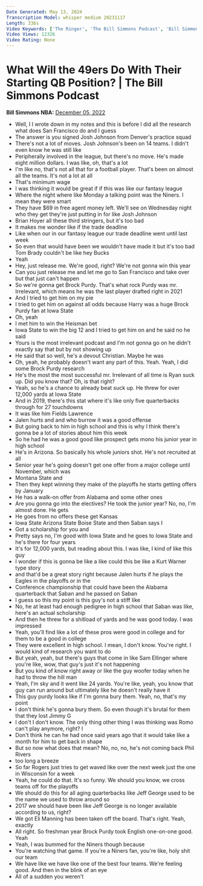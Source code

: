 ```yaml
---
Date Generated: May 13, 2024
Transcription Model: whisper medium 20231117
Length: 336s
Video Keywords: ['The Ringer', 'The Bill Simmons Podcast', 'Bill Simmons Show', 'Bill Simmons', 'NFL Podcast', 'NFL Show', 'Football Podcast', 'Football Show', 'San Francisco 49ers', '49ers Football', 'Jimmy Garoppolo', 'Brock Purdy', 'NFL Quarterback', 'National Football League', 'Deebo Samuel', 'Christian McCaffrey', 'NFC West', 'Kyle Shanahan']
Video Views: 12326
Video Rating: None
---
```


# What Will the 49ers Do With Their Starting QB Position? | The Bill Simmons Podcast
**Bill Simmons NBA:** [December 05, 2022](https://www.youtube.com/watch?v=5gvMAD_NRYg)
*  Well, I I wrote down in my notes and this is before I did all the research what does San Francisco do and I guess
*  The answer is you signed Josh Johnson from Denver's practice squad
*  There's not a lot of moves. Josh Johnson's been on 14 teams. I didn't even know he was still like
*  Peripherally involved in the league, but there's no move. He's made eight million dollars. I was like, oh, that's a lot
*  I'm like no, that's not all that for a football player. That's been on almost all the teams. It's not a lot at all
*  That's minimum wage
*  I was thinking it would be great if if this was like our fantasy league
*  Where the night where like Monday a talking point was the Niners. I mean they were smart
*  They have $69 in free agent money left. We'll see on Wednesday night who they get they're just putting in for like Josh Johnson
*  Brian Hoyer all these third stringers, but it's too bad
*  It makes me wonder like if the trade deadline
*  Like when our in our fantasy league our trade deadline went until last week
*  So even that would have been we wouldn't have made it but it's too bad Tom Brady couldn't be like hey Bucks
*  Yeah
*  Hey, just release me. We're good, right? We're not gonna win this year
*  Can you just release me and let me go to San Francisco and take over but that just can't happen
*  So we're gonna get Brock Purdy. That's what rock Purdy was mr. Irrelevant, which means he was the last player drafted right in 2021
*  And I tried to get him on my pie
*  I tried to get him on against all odds because Harry was a huge Brock Purdy fan at Iowa State
*  Oh, yeah
*  I met him to win the Heisman bet
*  Iowa State to win the big 12 and I tried to get him on and he said no he said
*  Yours is the most irrelevant podcast and I'm not gonna go on he didn't exactly say that but by not showing up
*  He said that so well, he's a devout Christian. Maybe he was
*  Oh, yeah, he probably doesn't want any part of this. Yeah. Yeah, I did some Brock Purdy research
*  He's the most the most successful mr. Irrelevant of all time is Ryan suck up. Did you know that? Oh, is that right?
*  Yeah, so he's a chance to already beat suck up. He threw for over 12,000 yards at Iowa State
*  And in 2019, there's this stat where it's like only five quarterbacks through for 27 touchdowns
*  It was like him Fields Lawrence
*  Jalen hurts and and who burrow it was a good offense
*  But going back to him in high school and this is why I think there's gonna be a lot of stories about him this week
*  So he had he was a good good like prospect gets mono his junior year in high school
*  He's in Arizona. So basically his whole juniors shot. He's not recruited at all
*  Senior year he's going doesn't get one offer from a major college until November, which was
*  Montana State and
*  Then they kept winning they make of the playoffs he starts getting offers by January
*  He has a walk-on offer from Alabama and some other ones
*  Are you gonna go into the electives? He took the junior year? No, no, I'm almost done. He gets
*  He goes from no offers these get Kansas
*  Iowa State Arizona State Boise State and then Saban says I
*  Got a scholarship for you and
*  Pretty says no, I'm good with Iowa State and he goes to Iowa State and he's there for four years
*  It's for 12,000 yards, but reading about this. I was like, I kind of like this guy
*  I wonder if this is gonna be like a like could this be like a Kurt Warner type story
*  and that'd be a great story right because Jalen hurts if he plays the Eagles in the playoffs or in the
*  Conference championship that could have been the Alabama quarterback that Saban and he passed on Saban
*  I guess so this my point is this guy's not a stiff like
*  No, he at least had enough pedigree in high school that Saban was like, here's an actual scholarship
*  And then he threw for a shitload of yards and he was good today. I was impressed
*  Yeah, you'll find like a lot of these pros were good in college and for them to be a good in college
*  They were excellent in high school. I mean, I don't know. You're right. I would kind of research you want to do
*  But yeah, yeah, but there's guys that come in like Sam Ellinger where you're like, wow, that guy's just it's not happening
*  But you kind of know right away or like the guy woofer today when he had to throw the hill man
*  Yeah, I'm sky and it went like 24 yards. You're like, yeah, you know that guy can run around but ultimately like he doesn't really have it
*  This guy purdy looks like if I'm gonna bury them. Yeah, no, that's my point
*  I don't think he's gonna bury them. So even though it's brutal for them that they lost Jimmy G
*  I don't I don't know. The only thing other thing I was thinking was Romo can't play anymore, right? I
*  Don't think he can he had once said years ago that it would take like a month for him to get back in shape
*  But so now what does that mean? No, no, no, he's not coming back Phil Rivers
*  too long a breeze
*  So far Rogers just tries to get waved like over the next week just the one in Wisconsin for a week
*  Yeah, he could do that. It's so funny. We should you know, we cross teams off for the playoffs
*  We should do this for all aging quarterbacks like Jeff George used to be the name we used to throw around so
*  2017 we should have been like Jeff George is no longer available according to us, right?
*  We got Eli Manning has been taken off the board. That's right. Yeah, exactly
*  All right. So freshman year Brock Purdy took English one-on-one good. Yeah
*  Yeah, I was bummed for the Niners though because
*  You're watching that game. If you're a Niners fan, you're like, holy shit our team
*  We have like we have like one of the best four teams. We're feeling good. And then in the blink of an eye
*  All of a sudden you weren't

